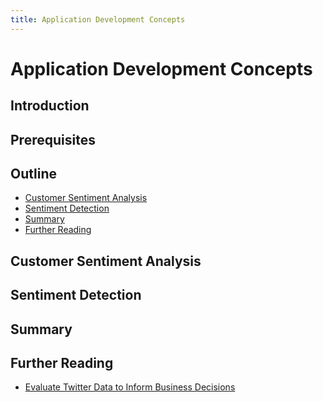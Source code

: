 ```yaml
---
title: Application Development Concepts
---
```


# Application Development Concepts

## Introduction

## Prerequisites

## Outline

- [Customer Sentiment Analysis](#customer-sentiment-analysis)
- [Sentiment Detection]()
- [Summary](#summary)
- [Further Reading](#further-reading)

## Customer Sentiment Analysis

## Sentiment Detection

## Summary

## Further Reading

- [Evaluate Twitter Data to Inform Business Decisions](https://developer.twitter.com/en/use-cases/analyze.html)

